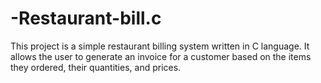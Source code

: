 # -Restaurant-bill.c
This project is a simple restaurant billing system written in C language. It allows the user to generate an invoice for a customer based on the items they ordered, their quantities, and prices.

